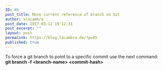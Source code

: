 ```yaml
---
ID: 85
post_title: Move current reference of branch on Git
author: alacambra
post_date: 2017-03-12 19:12:31
post_excerpt: ""
layout: post
permalink: https://blog.lacambra.de/?p=85
published: true
---
```

To force a git branch to point to a specific commit use the next command: <strong>git branch -f &lt;branch-name&gt; &lt;commit-hash&gt;</strong>